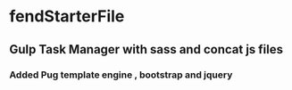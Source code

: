 # fendStarterFile

## Gulp Task Manager with sass and concat js files
### Added Pug template engine , bootstrap and jquery
